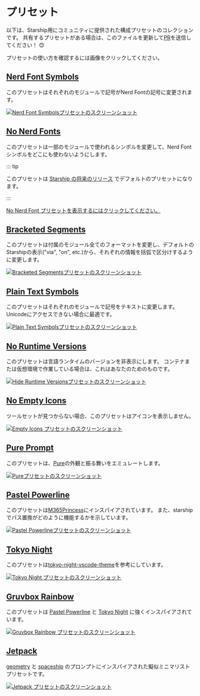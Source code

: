 # プリセット

以下は、Starship用にコミュニティに提供された構成プリセットのコレクションです。 共有するプリセットがある場合は、このファイルを更新して[PR](https://github.com/starship/starship/edit/master/docs/presets/README.md)を送信してください！ 😊

プリセットの使い方を確認するには画像をクリックしてください。

## [Nerd Font Symbols](./nerd-font.md)

このプリセットはそれぞれのモジュールで記号がNerd Fontの記号に変更されます。

[![Nerd Font Symbolsプリセットのスクリーンショット](/presets/img/nerd-font-symbols.png "Nerd Font Symbolsプリセットを表示するにはクリックしてください")](./nerd-font)

## [No Nerd Fonts](./no-nerd-font.md)

このプリセットは一部のモジュールで使われるシンボルを変更して、Nerd Font シンボルをどこにも使わないようにします。

::: tip

このプリセットは [Starship の将来のリリース](https://github.com/starship/starship/pull/3544) でデフォルトのプリセットになります。

:::

[No Nerd Font プリセットを表示するにはクリックしてください。](./no-nerd-font)

## [Bracketed Segments](./bracketed-segments.md)

このプリセットは付属のモジュール全てのフォーマットを変更し、デフォルトのStarshipの表示("via", "on", etc.)から、それぞれの情報を括弧で区分けするように変更します。

[![Bracketed Segmentsプリセットのスクリーンショット](/presets/img/bracketed-segments.png "Bracketed Segmentsプリセットを表示するにはクリックしてください")](./bracketed-segments)

## [Plain Text Symbols](./plain-text.md)

このプリセットはそれぞれのモジュールで記号をテキストに変更します。 Unicodeにアクセスできない場合に最適です。

[![Plain Text Symbolsプリセットのスクリーンショット](/presets/img/plain-text-symbols.png "Plain Text Symbolsプリセットを表示するにはクリックしてください")](./plain-text)

## [No Runtime Versions](./no-runtimes.md)

このプリセットは言語ランタイムのバージョンを非表示にします。 コンテナまたは仮想環境で作業している場合は、これはあなたのためのものです。

[![Hide Runtime Versionsプリセットのスクリーンショット](/presets/img/no-runtime-versions.png "No Runtime Versionsプリセットを表示するにはクリックしてください")](./no-runtimes)

## [No Empty Icons](./no-empty-icons.md)

ツールセットが見つからない場合、このプリセットはアイコンを表示しません。

[![Empty Icons プリセットのスクリーンショット](/presets/img/no-empty-icons.png "No Runtime Versionsプリセットを表示するにはクリックしてください")](./no-empty-icons.md)

## [Pure Prompt](./pure-preset.md)

このプリセットは、[Pure](https://github.com/sindresorhus/pure)の外観と振る舞いをエミュレートします。

[![Pureプリセットのスクリーンショット](/presets/img/pure-preset.png "Pure Promptプリセットを表示するにはクリックしてください")](./pure-preset)

## [Pastel Powerline](./pastel-powerline.md)

このプリセットは[M365Princess](https://github.com/JanDeDobbeleer/oh-my-posh/blob/main/themes/M365Princess.omp.json)にインスパイアされています。 また、starshipでパス置換がどのように機能するかを示しています。

[![Pastel Powerlineプリセットのスクリーンショット](/presets/img/pastel-powerline.png "Pure Promptプリセットを表示するにはクリックしてください")](./pastel-powerline)

## [Tokyo Night](./tokyo-night.md)

このプリセットは[tokyo-night-vscode-theme](https://github.com/enkia/tokyo-night-vscode-theme)を参考にしています。

[![Tokyo Night プリセットのスクリーンショット](/presets/img/tokyo-night.png "Tokyo Night プリセットを表示するにはクリックしてください")](./tokyo-night)

## [Gruvbox Rainbow](./gruvbox-rainbow.md)

このプリセットは [Pastel Powerline](./pastel-powerline.md) と [Tokyo Night](./tokyo-night.md) に強くインスパイアされています。

[![Gruvbox Rainbow プリセットのスクリーンショット](/presets/img/gruvbox-rainbow.png "Gruvbox Rainbow プリセットを表示するにはクリックしてください")](./gruvbox-rainbow)

## [Jetpack](./jetpack.md)

[geometry](https://github.com/geometry-zsh/geometry) と [spaceship](https://github.com/spaceship-prompt/spaceship-prompt) のプロンプトにインスパイアされた擬似ミニマリストプリセットです。

[![Jetpack プリセットのスクリーンショット](/presets/img/jetpack.png "Jetpack プリセットを表示するにはクリックしてください")](./jetpack)
